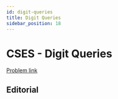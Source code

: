 ```yaml
---
id: digit-queries
title: Digit Queries
sidebar_position: 18
---
```


# CSES - Digit Queries

[Problem link](https://cses.fi/problemset/task/2431)

## Editorial


```cpp

```
